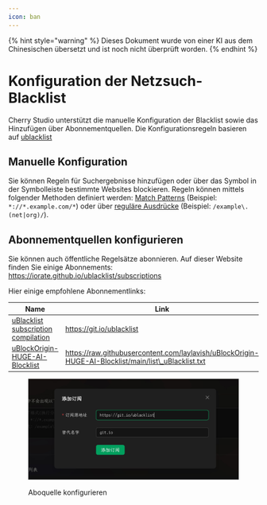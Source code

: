 ```yaml
---
icon: ban
---
```


{% hint style="warning" %}
Dieses Dokument wurde von einer KI aus dem Chinesischen übersetzt und ist noch nicht überprüft worden.
{% endhint %}

# Konfiguration der Netzsuch-Blacklist

Cherry Studio unterstützt die manuelle Konfiguration der Blacklist sowie das Hinzufügen über Abonnementquellen. Die Konfigurationsregeln basieren auf [ublacklist](https://github.com/iorate/ublacklist)

## Manuelle Konfiguration

Sie können Regeln für Suchergebnisse hinzufügen oder über das Symbol in der Symbolleiste bestimmte Websites blockieren. Regeln können mittels folgender Methoden definiert werden: [Match Patterns](https://developer.mozilla.org/zh-CN/docs/mozilla/add-ons/webextensions/match_patterns) (Beispiel: `*://*.example.com/*`) oder über [reguläre Ausdrücke](https://developer.mozilla.org/zh-CN/docs/web/javascript/guide/regular_expressions) (Beispiel: `/example\.(net|org)/`).

## Abonnementquellen konfigurieren

Sie können auch öffentliche Regelsätze abonnieren. Auf dieser Website finden Sie einige Abonnements:\
https://iorate.github.io/ublacklist/subscriptions

Hier einige empfohlene Abonnementlinks:

| Name                                                                                                    | Link                                                                                                   | Typ       |
| ----------------------------------------------------------------------------------------------------- | ---------------------------------------------------------------------------------------------------- | --------- |
| [uBlacklist subscription compilation](https://github.com/eallion/uBlacklist-subscription-compilation) | https://git.io/ublacklist                                                                            | Chinesisch |
| [uBlockOrigin-HUGE-AI-Blocklist](https://github.com/laylavish/uBlockOrigin-HUGE-AI-Blocklist)         | https://raw.githubusercontent.com/laylavish/uBlockOrigin-HUGE-AI-Blocklist/main/list\_uBlacklist.txt | KI-generiert |

<figure><img src="../.gitbook/assets/blacklist1.jpg" alt=""><figcaption><p>Aboquelle konfigurieren</p></figcaption></figure>